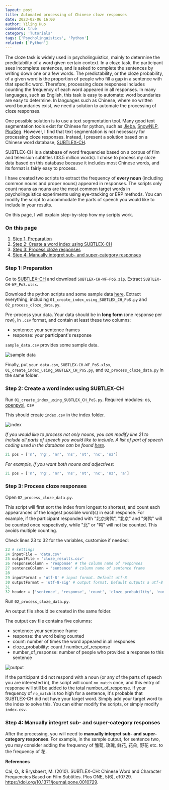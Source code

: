 ```yaml
---
layout: post
title: Automated processing of Chinese cloze responses
date: 2023-02-06 16:00
author: Yiling Huo
comments: true
category: 'Tutorials'
tags: ['Psycholinguistics', 'Python']
related: ['Python']
---
```


<p>The cloze task is widely used in psycholinguistics, mainly to determine the predictability of a word given certain context. In a cloze task, the participant sees incomplete sentences, and is asked to complete the sentences by writing down one or a few words. The predictability, or the cloze probability, of a given word is the proportion of people who fill a gap in a sentence with that specific word. Therefore, processing cloze responses includes counting the frequency of each word appeared in all responses. In many languages, such as English, this task is easy to automate: word boundaries are easy to determine. In languages such as Chinese, where no written word boundaries exist, we need a solution to automate the processing of cloze responses. </p>

<!--excerpt-->

One possible solution is to use a text segmentation tool. Many good text segmentation tools exist for Chinese for python, such as [Jieba](https://github.com/fxsjy/jieba), [SnowNLP](https://github.com/isnowfy/snownlp), [PkuSeg](https://github.com/lancopku/pkuseg-python). However, I find that text segmentation is not necessary for processing cloze responses. Instead, I present a solution based on a Chinese word database, [SUBTLEX-CH](https://www.ugent.be/pp/experimentele-psychologie/en/research/documents/subtlexch).

SUBTLEX-CH is a database of word frequencies based on a corpus of film and television subtitles (33.5 million words). I chose to process my cloze data based on this database because it includes most Chinese words, and its format is fairly easy to process. 

I have created two scripts to extract the frequency of **every noun** (including common nouns and proper nouns) appeared in responses. The scripts only count nouns as nouns are the most common target words in psycholinguistics experiments using eye-tracking or ERP methods. You can modify the script to accommodate the parts of speech you would like to include in your results.

On this page, I will explain step-by-step how my scripts work.

### On this page
1. [Step 1: Preparation](#step1)
2. [Step 2: Create a word index using SUBTLEX-CH](#step2)
3. [Step 3: Process cloze responses](#step3)
4. [Step 4: Manually integret sub- and super-category responses](#step4)

### **Step 1: Preparation** <a name="step1"></a>

Go to [SUBTLEX-CH](https://www.ugent.be/pp/experimentele-psychologie/en/research/documents/subtlexch) and download `SUBTLEX-CH-WF-PoS.zip`. Extract `SUBTLEX-CH-WF_PoS.xlsx`.

Download the python scripts and some sample data <a href="/files/resources/python/chinese-cloze.zip" download>here</a>. Extract everything, including `01_create_index_using_SUBTLEX_CH_PoS.py` and `02_process_cloze_data.py`. 

Pre-process your data. Your data should be in **long form** (one response per row), in `.csv` format, and contain at least these two columns:

- sentence: your sentence frames
- response: your participant's response

`sample_data.csv` provides some sample data.

![sample data](/images/tutorial_cloze/exdata.png)

Finally, put `your data.csv`, `SUBTLEX-CH-WF_PoS.xlsx`, `01_create_index_using_SUBTLEX_CH_PoS.py`, and `02_process_cloze_data.py` in the same folder. 

### **Step 2: Create a word index using SUBTLEX-CH** <a name="step2"></a>

Run `01_create_index_using_SUBTLEX_CH_PoS.py`. Required modules: os, [openpyxl](https://pypi.org/project/openpyxl/), csv

This should create `index.csv` in the index folder. 

![index](/images/tutorial_cloze/index.png)

*If you would like to process not only nouns, you can modify line 21 to include all parts of speech you would like to include. A list of part of speech coding used in the database can be found [here](https://www.ugent.be/pp/experimentele-psychologie/en/research/documents/subtlexch/labels.doc).*

```python
21 pos = ['n', 'ng', 'nr', 'ns', 'nt', 'nx', 'nz']
```

*For example, if you want both nouns and adjectives:*

```python
21 pos = ['n', 'ng', 'nr', 'ns', 'nt', 'nx', 'nz', 'a']
```

### **Step 3: Process cloze responses** <a name="step3"></a>

Open `02_process_cloze_data.py`. 

This script will first sort the index from longest to shortest, and count each appearances of the longest possible word(s) in each response. For example, if the participant responded with "北京烤鸭", "北京" and "烤鸭" will be counted once respectively, while "北" or "鸭" will not be counted. This avoids multiple counting. 

Check lines 23 to 32 for the variables, customise if needed:

```python
23 # settings
24 inputFile = 'data.csv'
25 outputFile = 'cloze_results.csv'
26 responseColumn = 'response' # the column name of responses
27 sentenceColumn = 'sentence' # column name of sentence frame
28
29 inputFormat = 'utf-8' # input format. Default utf-8
30 outputFormat = 'utf-8-sig' # output format. Default outputs a utf-8 csv file with BOM to read easily in MS Excel
31 
32 header = ['sentence', 'response', 'count', 'cloze_probability', 'number_of_response'] # header of the output file
```

Run `02_process_cloze_data.py`. 

An output file should be created in the same folder. 

The output csv file contains five columns:

- sentence: your sentence frame
- response: the word being counted
- count: number of times the word appeared in all responses
- cloze_probability: count / number_of_response
- number_of_response: number of people who provided a response to this sentence

![output](/images/tutorial_cloze/output.png)

If the participant did not respond with a noun (or any of the parts of speech you are interested in), the script will count `no_match` once, and this entry of response will still be added to the total number_of_response. If your frequency of `no_match` is too high for a sentence, it's probable that SUBTLEX-CH did not have your target word. Simply add your target word to the index to solve this. You can either modify the scripts, or simply modify `index.csv`.

### **Step 4: Manually integret sub- and super-category responses** <a name="step4"></a>

After the processing, you will need to **manually integret sub- and super-category responses**. For example, in the sample output, for sentence two, you may consider adding the frequency of 雏菊, 玫瑰, 鲜花, 花朵, 野花 etc. to the frequency of 花. 

**References**

Cai, Q., & Brysbaert, M. (2010). SUBTLEX-CH: Chinese Word and Character Frequencies Based on Film Subtitles. Plos ONE, 5(6), e10729. https://doi.org/10.1371/journal.pone.0010729.
